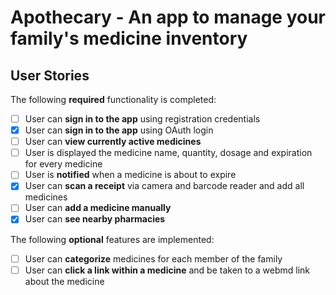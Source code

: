 # Apothecary - An app to manage your family's medicine inventory

## User Stories

The following **required** functionality is completed:

* [ ]	User can **sign in to the app** using registration credentials
* [x] User can **sign in to the app** using OAuth login
* [ ]	User can **view currently active medicines**
* [ ] User is displayed the medicine name, quantity, dosage and expiration for every medicine
* [ ] User is **notified** when a medicine is about to expire
* [x] User can **scan a receipt** via camera and barcode reader and add all medicines
* [ ] User can **add a medicine manually**
* [x] User can **see nearby pharmacies**

The following **optional** features are implemented:

* [ ] User can **categorize** medicines for each member of the family
* [ ] User can **click a link within a medicine** and be taken to a webmd link about the medicine
